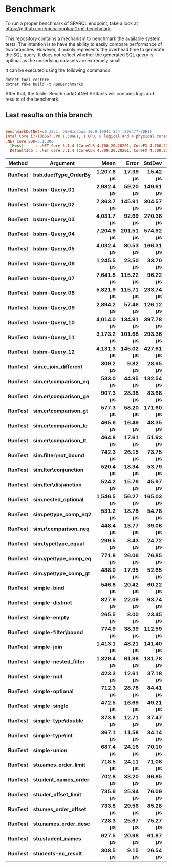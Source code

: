 # Benchmark

To run a proper benchmark of SPARQL endpoint, take a look at https://github.com/mchaloupka/r2rml-benchmark

This repository contains a mechanism to benchmark the available system tests. The intention is to have the ability to easily compare performance of two branches. However, it mainly represents the overhead time to generate the SQL query. It does not reflect whether the generated SQL query is optimal as the underlying datasets are extremely small.

It can be executed using the following commands:
```
dotnet tool restore
dotnet fake build -t RunBenchmarks
```

After that, the folder BenchmarkDotNet.Artifacts will contains logs and results of the benchmark.

## Last results on this branch
``` ini

BenchmarkDotNet=v0.12.1, OS=Windows 10.0.19041.264 (2004/?/20H1)
Intel Core i7-1065G7 CPU 1.30GHz, 1 CPU, 8 logical and 4 physical cores
.NET Core SDK=3.1.300
  [Host]     : .NET Core 3.1.4 (CoreCLR 4.700.20.20201, CoreFX 4.700.20.22101), X64 RyuJIT
  DefaultJob : .NET Core 3.1.4 (CoreCLR 4.700.20.20201, CoreFX 4.700.20.22101), X64 RyuJIT


```
|  Method |             Argument |       Mean |     Error |    StdDev |     Median |
|-------- |--------------------- |-----------:|----------:|----------:|-----------:|
| **RunTest** | **bsb.ductType_OrderBy** | **1,207.6 μs** |  **17.39 μs** |  **15.42 μs** | **1,206.4 μs** |
| **RunTest** |        **bsbm-Query_01** | **2,982.4 μs** |  **59.20 μs** | **149.61 μs** | **2,925.1 μs** |
| **RunTest** |        **bsbm-Query_02** | **7,363.7 μs** | **145.91 μs** | **304.57 μs** | **7,382.0 μs** |
| **RunTest** |        **bsbm-Query_03** | **4,031.7 μs** |  **92.69 μs** | **270.38 μs** | **4,020.2 μs** |
| **RunTest** |        **bsbm-Query_04** | **7,204.9 μs** | **201.51 μs** | **574.92 μs** | **6,963.4 μs** |
| **RunTest** |        **bsbm-Query_05** | **4,032.4 μs** |  **80.53 μs** | **166.31 μs** | **3,966.3 μs** |
| **RunTest** |        **bsbm-Query_06** | **1,245.5 μs** |  **23.50 μs** |  **33.70 μs** | **1,244.8 μs** |
| **RunTest** |        **bsbm-Query_07** | **7,641.8 μs** | **115.22 μs** |  **96.22 μs** | **7,645.6 μs** |
| **RunTest** |        **bsbm-Query_08** | **5,821.9 μs** | **115.71 μs** | **233.74 μs** | **5,733.4 μs** |
| **RunTest** |        **bsbm-Query_09** | **2,894.2 μs** |  **57.46 μs** | **126.12 μs** | **2,829.0 μs** |
| **RunTest** |        **bsbm-Query_10** | **4,014.0 μs** | **134.91 μs** | **397.78 μs** | **3,876.2 μs** |
| **RunTest** |        **bsbm-Query_11** | **3,173.2 μs** | **101.68 μs** | **293.36 μs** | **3,072.7 μs** |
| **RunTest** |        **bsbm-Query_12** | **4,131.3 μs** | **145.02 μs** | **427.61 μs** | **3,986.2 μs** |
| **RunTest** | **sim.e_join_different** |   **309.2 μs** |   **9.82 μs** |  **28.95 μs** |   **310.4 μs** |
| **RunTest** | **sim.er\comparison_eq** |   **533.0 μs** |  **44.95 μs** | **132.54 μs** |   **492.5 μs** |
| **RunTest** | **sim.er\comparison_ge** |   **907.3 μs** |  **28.38 μs** |  **83.68 μs** |   **913.4 μs** |
| **RunTest** | **sim.er\comparison_gt** |   **577.3 μs** |  **58.20 μs** | **171.60 μs** |   **499.3 μs** |
| **RunTest** | **sim.er\comparison_le** |   **465.6 μs** |  **16.49 μs** |  **48.35 μs** |   **466.6 μs** |
| **RunTest** | **sim.er\comparison_lt** |   **464.8 μs** |  **17.61 μs** |  **51.93 μs** |   **456.3 μs** |
| **RunTest** | **sim.filter\not_bound** |   **742.3 μs** |  **26.15 μs** |  **73.75 μs** |   **729.3 μs** |
| **RunTest** | **sim.lter\conjunction** |   **520.4 μs** |  **18.34 μs** |  **53.79 μs** |   **515.7 μs** |
| **RunTest** | **sim.lter\disjunction** |   **524.2 μs** |  **15.76 μs** |  **45.97 μs** |   **517.4 μs** |
| **RunTest** |  **sim.nested_optional** | **1,546.5 μs** |  **56.27 μs** | **165.03 μs** | **1,493.2 μs** |
| **RunTest** | **sim.pe\type_comp_eq2** |   **531.2 μs** |  **18.78 μs** |  **54.78 μs** |   **520.7 μs** |
| **RunTest** | **sim.r\comparison_neq** |   **448.4 μs** |  **13.77 μs** |  **39.06 μs** |   **446.7 μs** |
| **RunTest** |  **sim.type\type_equal** |   **299.5 μs** |   **8.43 μs** |  **24.72 μs** |   **297.2 μs** |
| **RunTest** | **sim.ype\type_comp_eq** |   **771.8 μs** |  **26.06 μs** |  **76.85 μs** |   **749.9 μs** |
| **RunTest** | **sim.ype\type_comp_gt** |   **488.0 μs** |  **17.95 μs** |  **52.65 μs** |   **474.6 μs** |
| **RunTest** |          **simple-bind** |   **546.8 μs** |  **20.42 μs** |  **60.22 μs** |   **529.9 μs** |
| **RunTest** |      **simple-distinct** |   **827.9 μs** |  **22.09 μs** |  **63.74 μs** |   **813.9 μs** |
| **RunTest** |         **simple-empty** |   **265.5 μs** |   **8.00 μs** |  **23.45 μs** |   **263.8 μs** |
| **RunTest** |  **simple-filter\bound** |   **774.9 μs** |  **38.39 μs** | **112.59 μs** |   **740.5 μs** |
| **RunTest** |          **simple-join** | **1,413.1 μs** |  **48.21 μs** | **141.40 μs** | **1,381.0 μs** |
| **RunTest** | **simple-nested_filter** | **1,329.4 μs** |  **61.98 μs** | **181.78 μs** | **1,282.5 μs** |
| **RunTest** |          **simple-null** |   **423.3 μs** |  **12.61 μs** |  **37.18 μs** |   **420.8 μs** |
| **RunTest** |      **simple-optional** |   **712.3 μs** |  **28.78 μs** |  **84.41 μs** |   **684.0 μs** |
| **RunTest** |        **simple-single** |   **472.5 μs** |  **16.69 μs** |  **49.21 μs** |   **458.9 μs** |
| **RunTest** |   **simple-type\double** |   **373.8 μs** |  **12.71 μs** |  **37.47 μs** |   **369.8 μs** |
| **RunTest** |      **simple-type\int** |   **367.1 μs** |  **11.58 μs** |  **34.14 μs** |   **361.9 μs** |
| **RunTest** |         **simple-union** |   **687.4 μs** |  **24.16 μs** |  **70.10 μs** |   **672.4 μs** |
| **RunTest** | **stu.ames_order_limit** |   **718.5 μs** |  **24.11 μs** |  **71.08 μs** |   **695.8 μs** |
| **RunTest** | **stu.dent_names_order** |   **702.8 μs** |  **33.20 μs** |  **96.85 μs** |   **669.6 μs** |
| **RunTest** | **stu.der_offset_limit** |   **735.6 μs** |  **25.94 μs** |  **76.09 μs** |   **716.0 μs** |
| **RunTest** | **stu.mes_order_offset** |   **733.8 μs** |  **29.56 μs** |  **85.28 μs** |   **711.1 μs** |
| **RunTest** | **stu.names_order_desc** |   **728.3 μs** |  **25.67 μs** |  **75.27 μs** |   **722.0 μs** |
| **RunTest** |    **stu.student_names** |   **627.5 μs** |  **20.98 μs** |  **61.87 μs** |   **609.5 μs** |
| **RunTest** |   **students-no_result** |   **308.5 μs** |   **9.15 μs** |  **26.54 μs** |   **307.9 μs** |
